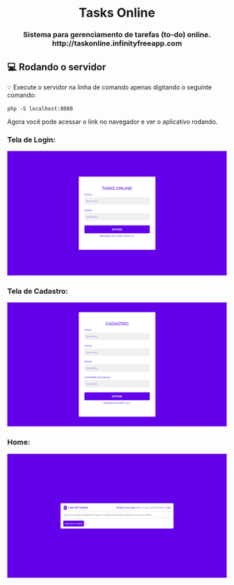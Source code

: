 <h1 align="center">
  Tasks Online 
</h1>

<h3 align="center">
    Sistema para gerenciamento de tarefas (to-do) online.
    <br>
    http://taskonline.infinityfreeapp.com
</h3>

## :computer: Rodando o servidor

:bulb: Execute o servidor na linha de comando apenas digitando o seguinte comando:

```
php -S localhost:8080
```

Agora você pode acessar o link no navegador e ver o aplicativo rodando.

<h3>Tela de Login:</h3>
<img src="images/login.png" width="800">

<h3>
Tela de Cadastro:</h3>
<img src="images/register.png" width="800">

<h3>Home:</h3>
<img src="images/home.png" width="800">
